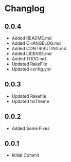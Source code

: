 # Changlog

## 0.0.4

  * Added README.md
  * Added CHANGELOG.md
  * Added CONTRIBUTING.md
  * Added LICENSE.md
  * Added TODO.md
  * Updated RakeFile
  * Updated config.yml

## 0.0.3

 * Updated Rakefile
 * Updated tmTheme

## 0.0.2

 * Added Some Fixes

## 0.0.1

 * Initial Commit